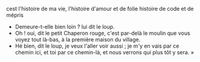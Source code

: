 cest l'histoire de ma vie,
l'histoire d'amour et de folie
histoire de code et de mépris

- Demeure-t-elle bien loin ? lui dit le loup.
- Oh ! oui, dit le petit Chaperon rouge, c'est par-delà le moulin que vous voyez tout là-bas, à la première maison du village.
- Hé bien, dit le loup, je veux l'aller voir aussi ; je m'y en vais par ce chemin ici, et toi par ce chemin-là, et nous verrons qui plus tôt y sera. »